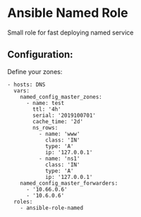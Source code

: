# Ansible Named Role

Small role for fast deploying named service

## Configuration:

Define your zones:

```
- hosts: DNS
  vars:
    named_config_master_zones:
      - name: test
        ttl: '4h'
        serial: '2019100701'
        cache_time: '2d'
        ns_rows:
          - name: 'www'
            class: 'IN'
            type: 'A'
            ip: '127.0.0.1'
          - name: 'ns1'
            class: 'IN'
            type: 'A'
            ip: '127.0.0.1'
    named_config_master_forwarders:
      - '10.66.0.6'
      - '10.6.0.6'
  roles:
    - ansible-role-named
```
